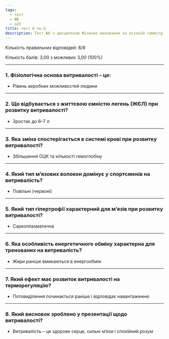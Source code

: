 ```yaml
---
tags:
  - тест
  - ФВ
  - о25
title: тест 6 лк.6
description: Тест №6 з дисципліни Фізичне виховання за осінній семестр 2025-2026 навчального року
---
```

Кількість правильних відповідей: 8/8

Кількість балів: 3,00 з можливих 3,00 (100%)

---
### 1. Фізіологічна основа витривалості – це:

- Рівень аеробних можливостей людини

---
### 2. Що відбувається з життєвою ємністю легень (ЖЄЛ) при розвитку витривалості?

- Зростає до 6–7 л

---
### 3. Яка зміна спостерігається в системі крові при розвитку витривалості?

- Збільшення ОЦК та кількості гемоглобіну

---
### 4. Який тип м’язових волокон домінує у спортсменів на витривалість?

- Повільні (червоні)

---
### 5. Який тип гіпертрофії характерний для м’язів при розвитку витривалості?

- Саркоплазматична

---
### 6. Яка особливість енергетичного обміну характерна для тренованих на витривалість?

- Жири раніше вмикаються в енергообмін

---
### 7. Який ефект має розвиток витривалості на терморегуляцію?

- Потовиділення починається раніше і відповідає навантаженню

---
### 8. Який висновок зроблено у презентації щодо витривалості?

- Витривалість – це здорове серце, сильні м’язи і спокійний розум

